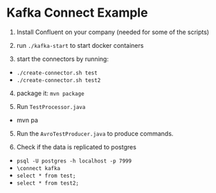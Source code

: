 # Kafka Connect Example

1) Install Confluent on your company (needed for some of the scripts)

2) run `./kafka-start` to start docker containers

3) start the connectors by running:
- `./create-connector.sh test` 
- `./create-connector.sh test2`

4) package it: `mvn package`

4) Run `TestProcessor.java`
- mvn pa

5) Run the `AvroTestProducer.java` to produce commands.

6) Check if the data is replicated to postgres
- `psql -U postgres -h localhost -p 7999`
- `\connect kafka`
- `select * from test;`
- `select * from test2;`

